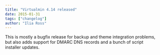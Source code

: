```yaml
---
title: "Virtualmin 4.14 released"
date: 2015-01-31
tags: ["changelog"]
author: "Ilia Ross"
---
```


This is mostly a bugfix release for backup and theme integration problems, but also adds support for DMARC DNS records and a bunch of script installer updates.
